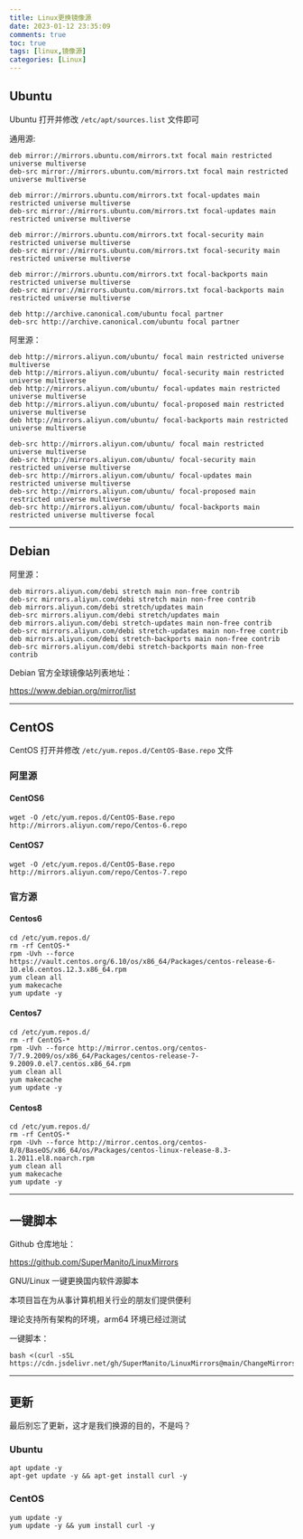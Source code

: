 ```yaml
---
title: Linux更换镜像源
date: 2023-01-12 23:35:09
comments: true
toc: true
tags: [linux,镜像源]
categories: [Linux]
---
```


## Ubuntu

Ubuntu 打开并修改 `/etc/apt/sources.list` 文件即可

通用源:

```
deb mirror://mirrors.ubuntu.com/mirrors.txt focal main restricted universe multiverse
deb-src mirror://mirrors.ubuntu.com/mirrors.txt focal main restricted universe multiverse

deb mirror://mirrors.ubuntu.com/mirrors.txt focal-updates main restricted universe multiverse
deb-src mirror://mirrors.ubuntu.com/mirrors.txt focal-updates main restricted universe multiverse

deb mirror://mirrors.ubuntu.com/mirrors.txt focal-security main restricted universe multiverse
deb-src mirror://mirrors.ubuntu.com/mirrors.txt focal-security main restricted universe multiverse

deb mirror://mirrors.ubuntu.com/mirrors.txt focal-backports main restricted universe multiverse
deb-src mirror://mirrors.ubuntu.com/mirrors.txt focal-backports main restricted universe multiverse

deb http://archive.canonical.com/ubuntu focal partner
deb-src http://archive.canonical.com/ubuntu focal partner
```

阿里源：

```
deb http://mirrors.aliyun.com/ubuntu/ focal main restricted universe multiverse 
deb http://mirrors.aliyun.com/ubuntu/ focal-security main restricted universe multiverse 
deb http://mirrors.aliyun.com/ubuntu/ focal-updates main restricted universe multiverse 
deb http://mirrors.aliyun.com/ubuntu/ focal-proposed main restricted universe multiverse 
deb http://mirrors.aliyun.com/ubuntu/ focal-backports main restricted universe multiverse 

deb-src http://mirrors.aliyun.com/ubuntu/ focal main restricted universe multiverse 
deb-src http://mirrors.aliyun.com/ubuntu/ focal-security main restricted universe multiverse 
deb-src http://mirrors.aliyun.com/ubuntu/ focal-updates main restricted universe multiverse 
deb-src http://mirrors.aliyun.com/ubuntu/ focal-proposed main restricted universe multiverse 
deb-src http://mirrors.aliyun.com/ubuntu/ focal-backports main restricted universe multiverse focal
```

<!-- more -->

---

## Debian

阿里源：

```
deb mirrors.aliyun.com/debi stretch main non-free contrib
deb-src mirrors.aliyun.com/debi stretch main non-free contrib
deb mirrors.aliyun.com/debi stretch/updates main
deb-src mirrors.aliyun.com/debi stretch/updates main
deb mirrors.aliyun.com/debi stretch-updates main non-free contrib
deb-src mirrors.aliyun.com/debi stretch-updates main non-free contrib
deb mirrors.aliyun.com/debi stretch-backports main non-free contrib
deb-src mirrors.aliyun.com/debi stretch-backports main non-free contrib
```

Debian 官方全球镜像站列表地址：

https://www.debian.org/mirror/list

---



## CentOS

CentOS 打开并修改 `/etc/yum.repos.d/CentOS-Base.repo` 文件

### 阿里源

#### CentOS6

```shell
wget -O /etc/yum.repos.d/CentOS-Base.repo http://mirrors.aliyun.com/repo/Centos-6.repo
```

#### CentOS7

```shell
wget -O /etc/yum.repos.d/CentOS-Base.repo http://mirrors.aliyun.com/repo/Centos-7.repo
```

### 官方源

#### Centos6

```shell
cd /etc/yum.repos.d/
rm -rf CentOS-*
rpm -Uvh --force https://vault.centos.org/6.10/os/x86_64/Packages/centos-release-6-10.el6.centos.12.3.x86_64.rpm
yum clean all
yum makecache
yum update -y
```

#### Centos7

```shell
cd /etc/yum.repos.d/
rm -rf CentOS-*
rpm -Uvh --force http://mirror.centos.org/centos-7/7.9.2009/os/x86_64/Packages/centos-release-7-9.2009.0.el7.centos.x86_64.rpm
yum clean all
yum makecache
yum update -y
```

#### Centos8

```
cd /etc/yum.repos.d/
rm -rf CentOS-*
rpm -Uvh --force http://mirror.centos.org/centos-8/8/BaseOS/x86_64/os/Packages/centos-linux-release-8.3-1.2011.el8.noarch.rpm
yum clean all
yum makecache
yum update -y
```

---



## 一键脚本

Github 仓库地址：

https://github.com/SuperManito/LinuxMirrors

GNU/Linux 一键更换国内软件源脚本

本项目旨在为从事计算机相关行业的朋友们提供便利

理论支持所有架构的环境，arm64 环境已经过测试

一键脚本：

```shell
bash <(curl -sSL https://cdn.jsdelivr.net/gh/SuperManito/LinuxMirrors@main/ChangeMirrors.sh)
```

---



## 更新

最后别忘了更新，这才是我们换源的目的，不是吗？

### Ubuntu

```shell
apt update -y
apt-get update -y && apt-get install curl -y
```

### CentOS

```shell
yum update -y                                                                                                
yum update -y && yum install curl -y
```

